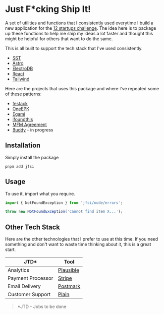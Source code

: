 # Just F\*cking Ship It!

A set of utilities and functions that I consistently used everytime I build a new application for the [12 startups challenge](https://justindra.com/tags/12-startups/). The idea here is to package up these functions to help me ship my ideas a lot faster and thought this might be helpful for others that want to do the same.

This is all built to support the tech stack that I've used consistently.

- [SST](https://sst.dev)
- [Astro](https://astro.build)
- [ElectroDB](https://electrodb.dev/)
- [React](https://reactjs.org/)
- [Tailwind](https://tailwindcss.com/)

Here are the projects that uses this package and where I've repeated some of these patterns:

- [festack](https://festack.co)
- [OneEPK](https://oneepk.com)
- [Egami](https://egami.io)
- [ifoundthis](https://ifoundthis.co/)
- [MFM Agreement](https://mfm.justindra.com/)
- [Buddy](https://withbuddy.com.au) - in progress

## Installation

Simply install the package

```
pnpm add jfsi
```

## Usage

To use it, import what you require.

```ts
import { NotFoundException } from 'jfsi/node/errors';

throw new NotFoundException('Cannot find item X...');
```

## Other Tech Stack

Here are the other technologies that I prefer to use at this time. If you need something and don't want to waste time thinking about it, this is a great start.

| JTD\*             | Tool                                 |
| ----------------- | ------------------------------------ |
| Analytics         | [Plausible](https://plausible.io/)   |
| Payment Processor | [Stripe](https://stripe.com/)        |
| Email Delivery    | [Postmark](https://postmarkapp.com/) |
| Customer Support  | [Plain](https://plain.com/)          |

> \*JTD - Jobs to be done

